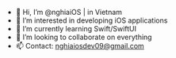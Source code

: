 - 👋 Hi, I’m @nghiaiOS | in Vietnam
- 👀 I’m interested in developing iOS applications
- 🌱 I’m currently learning Swift/SwiftUI
- 💞️ I’m looking to collaborate on everything
- 📫 Contact: nghiaiosdev09@gmail.com

<!---
nghiaiOS/nghiaiOS is a ✨ special ✨ repository because its `README.md` (this file) appears on your GitHub profile.
You can click the Preview link to take a look at your changes.
--->
